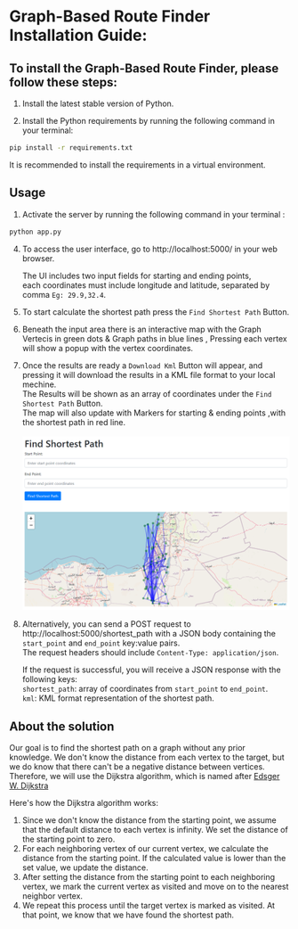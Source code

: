 # **Graph-Based Route Finder Installation Guide:**


## To install the Graph-Based Route Finder, please follow these steps:

1. Install the latest stable version of Python.
   
2. Install the Python requirements by running the following command in your terminal:
   
```bash
pip install -r requirements.txt
```
   It is recommended to install the requirements in a virtual environment.

## Usage

1. Activate the server by running the following command in your terminal :
```bash
python app.py
```
   
4. To access the user interface, go to http://localhost:5000/ in your web browser.
   
   The UI includes two input fields for starting and ending points,\
    each coordinates must include longitude and latitude, separated by comma ```Eg: 29.9,32.4```.   
5. To start calculate the shortest path press the `Find Shortest Path` Button.
6. Beneath the input area there is an interactive map with the Graph Vertecis in green dots & Graph paths in blue lines , Pressing each vertex will show a popup with the vertex coordinates.
7. Once the results are ready a `Download Kml` Button will appear, and pressing it will download the results in a KML file format to your local mechine.\
   The Results will be shown as an array of coordinates under the `Find Shortest Path` Button.\
   The map will also update with Markers for starting & ending points ,with the shortest path in red line.
\
\
![alt text](image.png)


7. Alternatively, you can send a POST request to http://localhost:5000/shortest_path with a JSON body containing the `start_point` and `end_point` key:value pairs.    
   The request headers should include  `Content-Type: application/json`.

   If the request is successful, you will receive a JSON response with the following keys:\
   `shortest_path`: array of coordinates from `start_point` to `end_point`.\
   `kml`: KML format representation of the shortest path.

## About the solution
Our goal is to find the shortest path on a graph without any prior knowledge. We don't know the distance from each vertex to the target, but we do know that there can't be a negative distance between vertices. Therefore, we will use the Dijkstra algorithm, which is named after [Edsger W. Dijkstra](https://en.wikipedia.org/wiki/Edsger_W._Dijkstra)

Here's how the Dijkstra algorithm works:
1. Since we don't know the distance from the starting point, we assume that the default distance to each vertex is infinity. We set the distance of the starting point to zero.
2. For each neighboring vertex of our current vertex, we calculate the distance from the starting point. If the calculated value is lower than the set value, we update the distance.
3. After setting the distance from the starting point to each neighboring vertex, we mark the current vertex as visited and move on to the nearest neighbor vertex.
4. We repeat this process until the target vertex is marked as visited. At that point, we know that we have found the shortest path.